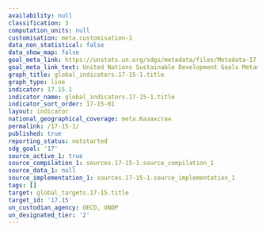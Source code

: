 ```yaml
---
availability: null
classification: 3
computation_units: null
customisation: meta.customisation-1
data_non_statistical: false
data_show_map: false
goal_meta_link: https://unstats.un.org/sdgs/metadata/files/Metadata-17-15-01.pdf
goal_meta_link_text: United Nations Sustainable Development Goals Metadata (pdf 468kB)
graph_title: global_indicators.17-15-1.title
graph_type: line
indicator: 17.15.1
indicator_name: global_indicators.17-15-1.title
indicator_sort_order: 17-15-01
layout: indicator
national_geographical_coverage: meta.Казахстан
permalink: /17-15-1/
published: true
reporting_status: notstarted
sdg_goal: '17'
source_active_1: true
source_compilation_1: sources.17-15-1.source_compilation_1
source_data_1: null
source_implementation_1: sources.17-15-1.source_implementation_1
tags: []
target: global_targets.17-15.title
target_id: '17.15'
un_custodian_agency: OECD, UNDP
un_designated_tier: '2'
---
```

